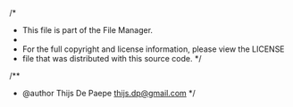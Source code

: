 /*
 * This file is part of the File Manager.
 *
 * For the full copyright and license information, please view the LICENSE
 * file that was distributed with this source code.
 */

/**
 * @author Thijs De Paepe <thijs.dp@gmail.com>
 */
